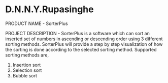 # D.N.N.Y.Rupasinghe

PRODUCT NAME - SorterPlus

PROJECT DESCRIPTION -
SorterPlus is a software which can sort an inserted set of numbers in ascending or descending order using 3 different sorting methods. 
SorterPlus will provide a step by step visualization of how the sorting is done according to the selected sorting method.
Supported sorting methods are,
1. Insertion sort
2. Selection sort
3. Bubble sort 
